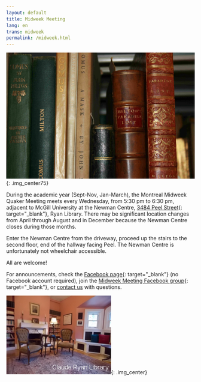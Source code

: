 ```yaml
---
layout: default
title: Midweek Meeting
lang: en
trans: midweek
permalink: /midweek.html
---
```

![Library books](/assets/images/Ryan-library_books.jpg){: .img_center75}

During the academic year (Sept-Nov, Jan-March), the Montreal Midweek Quaker Meeting meets every Wednesday, from 5:30 pm to 6:30 pm, adjacent to McGill University at the Newman Centre, [3484 Peel Street](https://goo.gl/maps/MeQqk7m8Hegzx9Sz8){: target="_blank"}, <i class="fas fa-book"></i> Ryan Library. There may be significant location changes from April through August and in December because the Newman Centre closes during those months.

Enter the Newman Centre from the driveway, proceed up the stairs to the second floor, end of the hallway facing Peel. The Newman Centre is unfortunately not wheelchair accessible.

All are welcome!

For announcements, check the [Facebook page](https://www.facebook.com/MontrealQuakers){: target="_blank"} (no Facebook account required), join the [Midweek Meeting Facebook group](https://www.facebook.com/groups/mtlmidweek){: target="_blank"}, or [contact us](contact.html) with questions.

![Ryan Library](/assets/images/ClaudeRyanLibrary.jpg){: .img_center}
